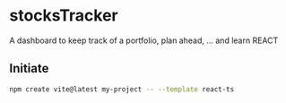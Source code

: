 # stocksTracker
A dashboard to keep track of a portfolio, plan ahead, ... and learn REACT

## Initiate

```bash
npm create vite@latest my-project -- --template react-ts
```